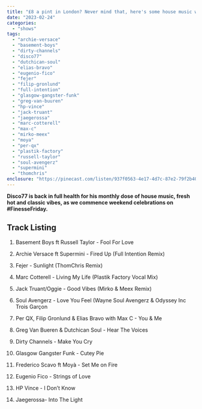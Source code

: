 ```yaml
---
title: "£8 a pint in London? Never mind that, here's some house music with Disco77"
date: "2023-02-24"
categories: 
  - "shows"
tags: 
  - "archie-versace"
  - "basement-boys"
  - "dirty-channels"
  - "disco77"
  - "dutchican-soul"
  - "elias-bravo"
  - "eugenio-fico"
  - "fejer"
  - "filip-gronlund"
  - "full-intention"
  - "glasgow-gangster-funk"
  - "greg-van-buuren"
  - "hp-vince"
  - "jack-truant"
  - "jaegerossa"
  - "marc-cotterell"
  - "max-c"
  - "mirko-meex"
  - "moya"
  - "per-qx"
  - "plastik-factory"
  - "russell-taylor"
  - "soul-avengerz"
  - "supermini"
  - "thomchris"
enclosure: "https://pinecast.com/listen/937f0563-4e17-4d7c-87e2-79f2b40b9a0c.mp3 60733247 audio/mpeg "
---
```


**Disco77 is back in full health for his monthly dose of house music, fresh hot and classic vibes, as we commence weekend celebrations on #FinesseFriday.**

## Track Listing

1. Basement Boys ft Russell Taylor - Fool For Love

3. Archie Versace ft Supermini - Fired Up (Full Intention Remix)

5. Fejer - Sunlight (ThomChris Remix)

7. Marc Cotterell - Living My Life (Plastik Factory Vocal Mix)

9. Jack Truant/Oggie - Good Vibes (Mirko & Meex Remix)

11. Soul Avengerz - Love You Feel (Wayne Soul Avengerz & Odyssey Inc Trois Garçon

13. Per QX, Filip Gronlund & Elias Bravo with Max C - You & Me

15. Greg Van Bueren & Dutchican Soul - Hear The Voices

17. Dirty Channels - Make You Cry

19. Glasgow Gangster Funk - Cutey Pie

21. Frederico Scavo ft Moyà - Set Me on Fire

23. Eugenio Fico - Strings of Love

25. HP Vince - I Don’t Know

27. Jaegerossa- Into The Light
